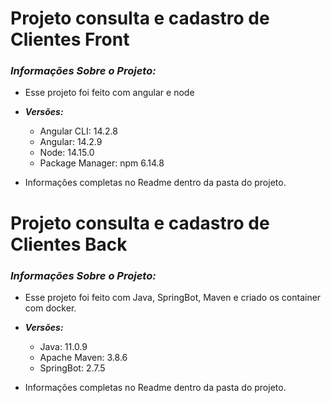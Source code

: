 Projeto consulta e cadastro de Clientes Front
======

### ***Informações Sobre o Projeto:***

- Esse projeto foi feito com angular e node
- ***Versões:***
	- Angular CLI: 14.2.8
	- Angular: 14.2.9
	- Node: 14.15.0
	- Package Manager: npm 6.14.8
  
- Informações completas no Readme dentro da pasta do projeto.



Projeto consulta e cadastro de Clientes Back
======

### ***Informações Sobre o Projeto:***

- Esse projeto foi feito com Java, SpringBot, Maven e criado os container com docker.
- ***Versões:***
	- Java: 11.0.9
	- Apache Maven: 3.8.6
	- SpringBot: 2.7.5
  
 - Informações completas no Readme dentro da pasta do projeto.

